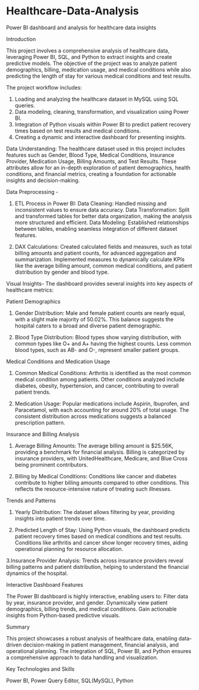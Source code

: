 # Healthcare-Data-Analysis
Power BI dashboard and analysis for healthcare data insights

Introduction

This project involves a comprehensive analysis of healthcare data, leveraging Power BI, SQL, and Python to extract insights and create predictive models. The objective of the project was to analyze patient demographics, billing, medication usage, and medical conditions while also predicting the length of stay for various medical conditions and test results.

The project workflow includes:

1. Loading and analyzing the healthcare dataset in MySQL using SQL queries.
2. Data modeling, cleaning, transformation, and visualization using Power BI.
3. Integration of Python visuals within Power BI to predict patient recovery times based on test results and medical conditions.
4. Creating a dynamic and interactive dashboard for presenting insights.



Data Understanding: The healthcare dataset used in this project includes features such as Gender, Blood Type, Medical Conditions, Insurance Provider, Medication Usage, Billing Amounts, and Test Results. These attributes allow for an in-depth exploration of patient demographics, health conditions, and financial metrics, creating a foundation for actionable insights and decision-making.


Data Preprocessing -
1. ETL Process in Power BI:
Data Cleaning: Handled missing and inconsistent values to ensure data accuracy.
Data Transformation: Split and transformed tables for better data organization, making the analysis more structured and efficient.
Data Modeling: Established relationships between tables, enabling seamless integration of different dataset features.

2. DAX Calculations:
Created calculated fields and measures, such as total billing amounts and patient counts, for advanced aggregation and summarization.
Implemented measures to dynamically calculate KPIs like the average billing amount, common medical conditions, and patient distribution by gender and blood type.



Visual Insights-
The dashboard provides several insights into key aspects of healthcare metrics:


Patient Demographics
  1. Gender Distribution: Male and female patient counts are nearly equal, with a slight male majority of 50.02%.
This balance suggests the hospital caters to a broad and diverse patient demographic.
      
  2. Blood Type Distribution: Blood types show varying distribution, with common types like O+ and A+ having the highest counts.
Less common blood types, such as AB- and O-, represent smaller patient groups.


Medical Conditions and Medication Usage
  1. Common Medical Conditions: Arthritis is identified as the most common medical condition among patients.
Other conditions analyzed include diabetes, obesity, hypertension, and cancer, contributing to overall patient trends.


  2. Medication Usage: Popular medications include Aspirin, Ibuprofen, and Paracetamol, with each accounting for around 20% of total usage.
The consistent distribution across medications suggests a balanced prescription pattern.



Insurance and Billing Analysis
  1. Average Billing Amounts: The average billing amount is $25.56K, providing a benchmark for financial analysis.
Billing is categorized by insurance providers, with UnitedHealthcare, Medicare, and Blue Cross being prominent contributors.

  2. Billing by Medical Conditions: Conditions like cancer and diabetes contribute to higher billing amounts compared to other conditions.
This reflects the resource-intensive nature of treating such illnesses.



Trends and Patterns
  1. Yearly Distribution: The dataset allows filtering by year, providing insights into patient trends over time.
  
  2. Predicted Length of Stay: Using Python visuals, the dashboard predicts patient recovery times based on medical conditions and test results.
Conditions like arthritis and cancer show longer recovery times, aiding operational planning for resource allocation.
  
  3.Insurance Provider Analysis: Trends across insurance providers reveal billing patterns and patient distribution, helping to understand the financial dynamics of the hospital.





Interactive Dashboard Features

The Power BI dashboard is highly interactive, enabling users to:
Filter data by year, insurance provider, and gender.
Dynamically view patient demographics, billing trends, and medical conditions.
Gain actionable insights from Python-based predictive visuals.




Summary 

This project showcases a robust analysis of healthcare data, enabling data-driven decision-making in patient management, financial analysis, and operational planning. The integration of SQL, Power BI, and Python ensures a comprehensive approach to data handling and visualization.




Key Technologies and Skills

Power BI,
Power Query Editor,
SQL(MySQL),
Python








